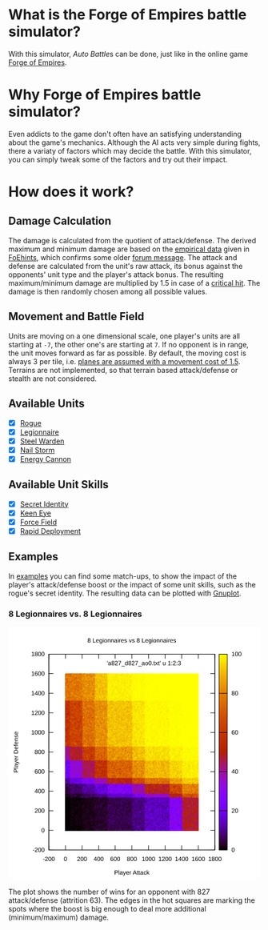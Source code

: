 # What is the Forge of Empires battle simulator?

With this simulator, *Auto Battle*s can be done, just like in the online game
[Forge of Empires](https://forgeofempires.com/).

# Why Forge of Empires battle simulator?

Even addicts to the game don't often have an satisfying understanding about the
game's mechanics. Although the AI acts very simple during fights, there a
variaty of factors which may decide the battle. With this simulator, you can
simply tweak some of the factors and try out their impact.

# How does it work?

## Damage Calculation

The damage is calculated from the quotient of attack/defense. The derived
maximum and minimum damage are based on the [empirical
data](https://youtu.be/ksX0w1h4-4U?t=25) given in
[FoEhints](https://www.youtube.com/channel/UCSHayi0U1WT1L_YPpuriZag), which
confirms some older [forum
message](https://forum.en.forgeofempires.com/index.php?threads/the-damage-calculator.25048/).
The attack and defense are calculated from the unit's raw attack, its bonus
against the opponents' unit type and the player's attack bonus. The resulting
maximum/minimum damage are multiplied by 1.5 in case of a [critical
hit](https://forgeofempires.fandom.com/wiki/Arctic_Orangery#Critical_Hit). The
damage is then randomly chosen among all possible values.

## Movement and Battle Field

Units are moving on a one dimensional scale, one player's units are all
starting at `-7`, the other one's are starting at `7`. If no opponent is in
range, the unit moves forward as far as possible. By default, the moving cost
is always 3 per tile, i.e. [planes are assumed with a movement cost of
1.5](https://forgeofempires.fandom.com/wiki/Movement_Cost). Terrains are not
implemented, so that terrain based attack/defense or stealth are not
considered.

## Available Units

- [x] [Rogue](https://forgeofempires.fandom.com/wiki/Rogue)
- [x] [Legionnaire](https://forgeofempires.fandom.com/wiki/Legionnaire)
- [x] [Steel Warden](https://forgeofempires.fandom.com/wiki/Steel_Warden)
- [x] [Nail Storm](https://forgeofempires.fandom.com/wiki/Nail_Storm)
- [x] [Energy Cannon](https://forgeofempires.fandom.com/wiki/Energy_Cannon)

## Available Unit Skills

- [x] [Secret Identity](https://forgeofempires.fandom.com/wiki/Secret_Identity)
- [x] [Keen Eye](https://forgeofempires.fandom.com/wiki/Keen_Eye)
- [x] [Force Field](https://forgeofempires.fandom.com/wiki/Force_Field)
- [x] [Rapid Deployment](https://forgeofempires.fandom.com/wiki/Rapid_Deployment)

## Examples

In [examples]() you can find some match-ups, to show the impact of the player's
attack/defense boost or the impact of some unit skills, such as the rogue's
secret identity. The resulting data can be plotted with [Gnuplot](http://www.gnuplot.info/).

### 8 Legionnaires vs. 8 Legionnaires

![8 Legionnaires vs. 8 Legionnaires](examples/8Legionnaires/a827_d827_ao0.svg)

The plot shows the number of wins for an opponent with 827 attack/defense
(attrition 63). The edges in the hot squares are marking the spots where the
boost is big enough to deal more additional (minimum/maximum) damage.
